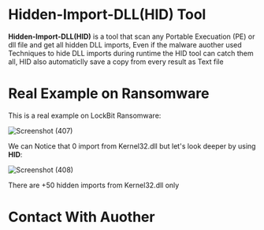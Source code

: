 # Hidden-Import-DLL(HID) Tool
**Hidden-Import-DLL(HID)** is a tool that scan any Portable Execuation (PE) or dll file and get all hidden DLL imports, 
Even if the malware auother used Techniques to hide DLL imports during runtime the HID tool can catch them all, HID also automaticlly save a copy from every result as Text file

# Real Example on Ransomware
This is a real example on LockBit Ransomware:

![Screenshot (407)](https://user-images.githubusercontent.com/72650499/131379700-31900b8a-5767-4399-87cc-b5040b461214.png)

We can Notice that 0 import from Kernel32.dll but let's look deeper by using **HID**:

![Screenshot (408)](https://user-images.githubusercontent.com/72650499/131379910-230f11e9-5a50-4f39-bc25-4033d410460e.png)

There are +50 hidden imports from Kernel32.dll only

# Contact With Auother 
